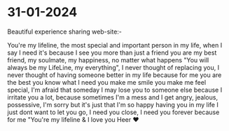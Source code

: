 # 31-01-2024
Beautiful experience sharing web-site:-

You're my lifeline, the most special and important person in my life, when I say I need it's because I see you more than just a friend you are my best friend, my soulmate, my happiness, no matter what happens "You will always be my LifeLine, my everything", I never thought of replacing you, I never thought of having someone better in my life because for me you are the best you know what I need you make me smile you make me feel special, I'm afraid that someday I may lose you to someone else because I irritate you a lot, because sometimes I'm a mess and I get angry, jealous, possessive, I'm sorry but it's just that I'm so happy having you in my life I just dont want to let you go, I need you close, I need you forever because for me "You're my lifeline & I love you Heer ❤
